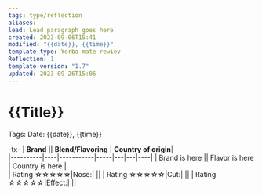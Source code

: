 ```yaml
---
tags: type/reflection
aliases: 
lead: Lead paragraph goes here
created: 2023-09-06T15:41
modified: "{{date}}, {{time}}"
template-type: Yerba mate rewiev
Reflection: 1
template-version: "1.7"
updated: 2023-09-26T15:06
---
```


# {{Title}}

Tags: 
Date: {{date}}, {{time}}

-tx-
| **Brand**  || **Blend/Flavoring** | **Country of origin**|   
|----------|----|-----------|-----|---|---|----|
| Brand is here ||  Flavor is here |  Country is here |      
| Rating  ☆☆☆☆☆|Nose:|  ||
| Rating  ☆☆☆☆☆|Cut:|  ||
| Rating  ☆☆☆☆☆|Effect:|  ||



